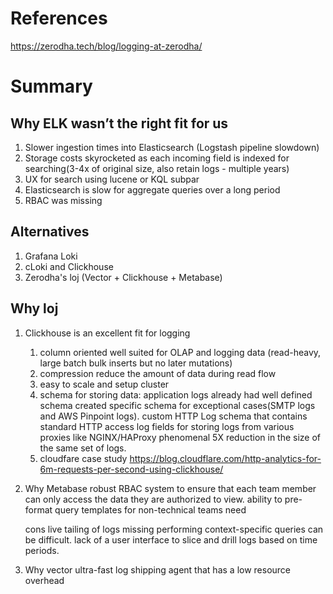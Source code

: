 # References
https://zerodha.tech/blog/logging-at-zerodha/

# Summary
## Why ELK wasn’t the right fit for us
1. Slower ingestion times into Elasticsearch (Logstash pipeline slowdown)
2. Storage costs skyrocketed as each incoming field is indexed for searching(3-4x of original size, also retain logs - multiple years)
3. UX for search using lucene or KQL subpar
4. Elasticsearch is slow for aggregate queries over a long period
5. RBAC was missing

## Alternatives
1. Grafana Loki
2. cLoki and Clickhouse
3. Zerodha's loj (Vector + Clickhouse + Metabase)

## Why loj
1. Clickhouse is an excellent fit for logging
	1. column oriented well suited for OLAP and logging data (read-heavy, large batch bulk inserts but no later mutations)
	2. compression reduce the amount of data during read flow
	3. easy to scale and setup cluster
	4. schema for storing data:
		application logs already had well defined schema
		created specific schema for exceptional cases(SMTP logs and AWS Pinpoint logs).
		custom HTTP Log schema that contains standard HTTP access log fields for storing logs from various proxies like NGINX/HAProxy 
		phenomenal 5X reduction in the size of the same set of logs.
	5. cloudfare case study
			https://blog.cloudflare.com/http-analytics-for-6m-requests-per-second-using-clickhouse/
		
2. Why Metabase
	robust RBAC system to ensure that each team member can only access the data they are authorized to view. 
	ability to pre-format query templates for non-technical teams need

	cons
	live tailing of logs missing
	performing context-specific queries can be difficult.
	lack of a user interface to slice and drill logs based on time periods.

3. Why vector
	ultra-fast log shipping agent that has a low resource overhead





	

